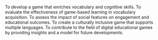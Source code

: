 To develop a game that enriches vocabulary and cognitive skills.
To evaluate the effectiveness of game-based learning in vocabulary acquisition.
To assess the impact of social features on engagement and educational outcomes.
To create a culturally inclusive game that supports multiple languages.
To contribute to the field of digital educational games by providing insights and a model for future
developments.
